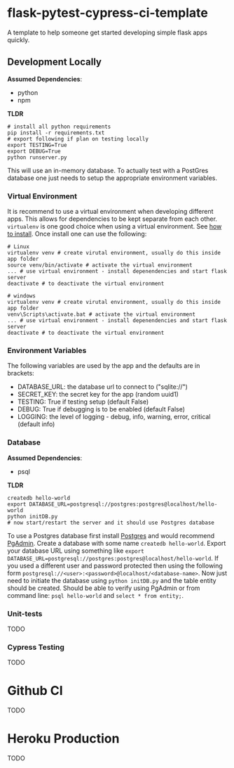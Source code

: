 # flask-pytest-cypress-ci-template
A template to help someone get started developing simple flask apps quickly.

## Development Locally
**Assumed Dependencies**:
* python
* npm

**TLDR**
```
# install all python requirements
pip install -r requirements.txt
# export following if plan on testing locally
export TESTING=True
export DEBUG=True
python runserver.py
```
This will use an in-memory database. To actually test with a PostGres database one just needs to setup the appropriate environment variables.

### Virtual Environment
It is recommend to use a virtual environment when developing different apps. This allows for dependencies to be kept separate from each other. `virtualenv` is one good choice when using a virtual environment. See [how to install](https://virtualenv.pypa.io/en/latest/installation.html). Once install one can use the following:
```
# Linux
virtualenv venv # create virutal environment, usually do this inside app folder
source venv/bin/activate # activate the virtual environment
... # use virtual environment - install depenendencies and start flask server
deactivate # to deactivate the virtual environment
```
```
# windows
virtualenv venv # create virutal environment, usually do this inside app folder
venv\Scripts\activate.bat # activate the virtual environment
... # use virtual environment - install depenendencies and start flask server
deactivate # to deactivate the virtual environment
```
### Environment Variables
The following variables are used by the app and the defaults are in brackets:
* DATABASE_URL: the database url to connect to ("sqlite://")
* SECRET_KEY: the secret key for the app (random uuid1)
* TESTING: True if testing setup (default False)
* DEBUG: True if debugging is to be enabled (default False)
* LOGGING: the level of logging - debug, info, warning, error,  critical (default info)

### Database
**Assumed Dependencies**:
* psql

**TLDR**
```
createdb hello-world
export DATABASE_URL=postgresql://postgres:postgres@localhost/hello-world
python initDB.py
# now start/restart the server and it should use Postgres database
```
To use a Postgres database first install [Postgres](https://www.postgresql.org/download/) and would recommend [PgAdmin](https://www.pgadmin.org/download/). Create a database with some name `createdb hello-world`. Export your database URL using something like `export DATABASE_URL=postgresql://postgres:postgres@localhost/hello-world`. If you used a different user and password protected then using the following form `postgresql://<user>:<password>@localhost/<database-name>`. Now just need to initiate the database using `python initDB.py` and the table entity should be created. Should be able to verify using PgAdmin or from command line: `psql hello-world` and `select * from entity;`.

### Unit-tests
TODO

### Cypress Testing
TODO

# Github CI
TODO
# Heroku Production
TODO

